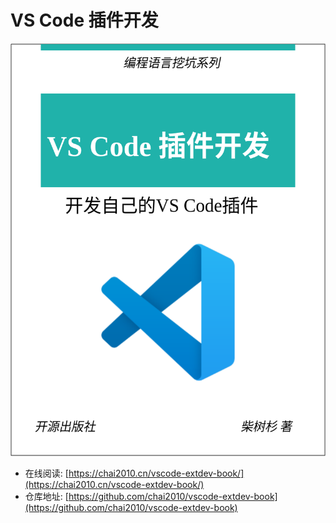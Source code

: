 # VS Code 插件开发

<img width="520px"  height="660px" src="cover.svg" />

- 在线阅读: [https://chai2010.cn/vscode-extdev-book/](https://chai2010.cn/vscode-extdev-book/)
- 仓库地址: [https://github.com/chai2010/vscode-extdev-book](https://github.com/chai2010/vscode-extdev-book)
